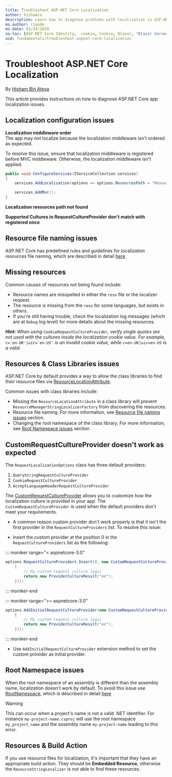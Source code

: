 ```yaml
---
title: Troubleshoot ASP.NET Core Localization
author: hishamco
description: Learn how to diagnose problems with localization in ASP.NET Core apps.
ms.author: riande
ms.date: 01/24/2019
no-loc: [ASP.NET Core Identity,  cookie, Cookie, Blazor, "Blazor Server", "Blazor WebAssembly", "Identity", "Let's Encrypt", Razor, SignalR]
uid: fundamentals/troubleshoot-aspnet-core-localization
---
```

# Troubleshoot ASP.NET Core Localization

By [Hisham Bin Ateya](https://github.com/hishamco)

This article provides instructions on how to diagnose ASP.NET Core app localization issues.

## Localization configuration issues

**Localization middleware order**  
The app may not localize because the localization middleware isn't ordered as expected.

To resolve this issue, ensure that localization middleware is registered before MVC middleware. Otherwise, the localization middleware isn't applied.

```csharp
public void ConfigureServices(IServiceCollection services)
{
    services.AddLocalization(options => options.ResourcesPath = "Resources");

    services.AddMvc();
}
```

**Localization resources path not found**

**Supported Cultures in RequestCultureProvider don't match with registered once**  

## Resource file naming issues

ASP.NET Core has predefined rules and guidelines for localization resources file naming, which are described in detail [here](xref:fundamentals/localization?view=aspnetcore-2.2#resource-file-naming).

## Missing resources

Common causes of resources not being found include:

- Resource names are misspelled in either the `resx` file or the localizer request.
- The resource is missing from the `resx` for some languages, but exists in others.
- If you're still having trouble, check the localization log messages (which are at `Debug` log level) for more details about the missing resources.

_**Hint:** When using `CookieRequestCultureProvider`, verify single quotes are not used with the cultures inside the localization cookie value. For example, `c='en-UK'|uic='en-US'` is an invalid cookie value, while `c=en-UK|uic=en-US` is a valid._

## Resources & Class Libraries issues

ASP.NET Core by default provides a way to allow the class libraries to find their resource files via [ResourceLocationAttribute](/dotnet/api/microsoft.extensions.localization.resourcelocationattribute?view=aspnetcore-2.1).

Common issues with class libraries include:
- Missing the `ResourceLocationAttribute` in a class library will prevent `ResourceManagerStringLocalizerFactory` from discovering the resources.
- Resource file naming. For more information, see [Resource file naming issues](#resource-file-naming-issues) section.
- Changing the root namespace of the class library. For more information, see [Root Namespace issues](#root-namespace-issues) section.

## CustomRequestCultureProvider doesn't work as expected

The `RequestLocalizationOptions` class has three default providers:

1. `QueryStringRequestCultureProvider`
2. `CookieRequestCultureProvider`
3. `AcceptLanguageHeaderRequestCultureProvider`

The [CustomRequestCultureProvider](/dotnet/api/microsoft.aspnetcore.localization.customrequestcultureprovider?view=aspnetcore-2.1) allows you to customize how the localization culture is provided in your app. The `CustomRequestCultureProvider` is used when the default providers don't meet your requirements.

- A common reason custom provider don't work properly is that it isn't the first provider in the `RequestCultureProviders` list. To resolve this issue:

- Insert the custom provider at the position 0 in the `RequestCultureProviders` list as the following:

::: moniker range="< aspnetcore-3.0"
```csharp
options.RequestCultureProviders.Insert(0, new CustomRequestCultureProvider(async context =>
    {
        // My custom request culture logic
        return new ProviderCultureResult("en");
    }));
```
::: moniker-end

::: moniker range=">= aspnetcore-3.0"
```csharp
options.AddInitialRequestCultureProvider(new CustomRequestCultureProvider(async context =>
    {
        // My custom request culture logic
        return new ProviderCultureResult("en");
    }));
```
::: moniker-end

- Use `AddInitialRequestCultureProvider` extension method to set the custom provider as initial provider.

## Root Namespace issues

When the root namespace of an assembly is different than the assembly name, localization doesn't work by default. To avoid this issue use [RootNamespace](/dotnet/api/microsoft.extensions.localization.rootnamespaceattribute?view=aspnetcore-2.1), which is described in detail [here](xref:fundamentals/localization?view=aspnetcore-2.2#resource-file-naming)

> [!WARNING]
> This can occur when a project's name is not a valid .NET identifier. For instance `my-project-name.csproj` will use the root namespace `my_project_name` and the assembly name `my-project-name` leading to this error. 

## Resources & Build Action

If you use resource files for localization, it's important that they have an appropriate build action. They should be **Embedded Resource**, otherwise the `ResourceStringLocalizer` is not able to find these resources.
